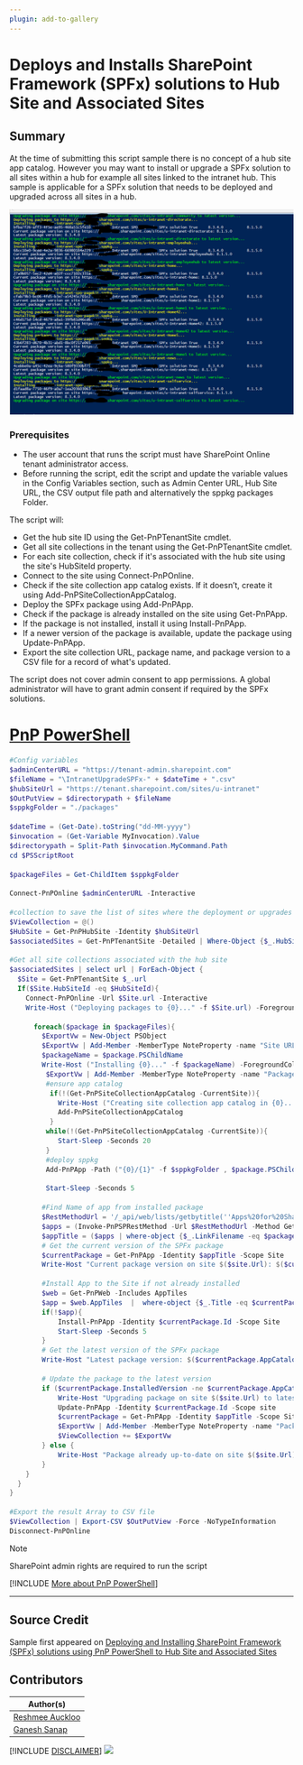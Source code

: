 ```yaml
---
plugin: add-to-gallery
---
```


# Deploys and Installs SharePoint Framework (SPFx) solutions to Hub Site and Associated Sites

## Summary

At the time of submitting this script sample there is no concept of a hub site app catalog. However you may want to install or upgrade a SPFx solution to all sites within a hub for example all sites linked to the intranet hub. This sample is applicable for a SPFx solution that needs to be deployed and upgraded across all sites in a hub. 

![Example Screenshot](assets/example.png)

### Prerequisites

- The user account that runs the script must have SharePoint Online tenant administrator access.
- Before running the script, edit the script and update the variable values in the Config Variables section, such as Admin Center URL, Hub Site URL, the CSV output file path and alternatively the sppkg packages Folder. 

The script will:
- Get the hub site ID using the Get-PnPTenantSite cmdlet.
- Get all site collections in the tenant using the Get-PnPTenantSite cmdlet.
- For each site collection, check if it's associated with the hub site using the site's HubSiteId property.
- Connect to the site using Connect-PnPOnline.
- Check if the site collection app catalog exists. If it doesn’t, create it using Add-PnPSiteCollectionAppCatalog.
- Deploy the SPFx package using Add-PnPApp.
- Check if the package is already installed on the site using Get-PnPApp.
- If the package is not installed, install it using Install-PnPApp.
- If a newer version of the package is available, update the package using Update-PnPApp.
- Export the site collection URL, package name, and package version to a CSV file for a record of what's updated.

The script does not cover admin consent to app permissions. A global administrator will have to grant admin consent if required by the SPFx solutions. 

# [PnP PowerShell](#tab/pnpps)

```powershell
#Config variables
$adminCenterURL = "https://tenant-admin.sharepoint.com"
$fileName = "\IntranetUpgradeSPFx-" + $dateTime + ".csv"
$hubSiteUrl = "https://tenant.sharepoint.com/sites/u-intranet"
$OutPutView = $directorypath + $fileName
$sppkgFolder = "./packages"

$dateTime = (Get-Date).toString("dd-MM-yyyy")
$invocation = (Get-Variable MyInvocation).Value
$directorypath = Split-Path $invocation.MyCommand.Path
cd $PSScriptRoot

$packageFiles = Get-ChildItem $sppkgFolder

Connect-PnPOnline $adminCenterURL -Interactive

#collection to save the list of sites where the deployment or upgrades of SPFx solution happened for auditing
$ViewCollection = @() 
$HubSite = Get-PnPHubSite -Identity $hubSiteUrl
$associatedSites = Get-PnPTenantSite -Detailed | Where-Object {$_.HubSiteId -eq $hubSite.Id}

#Get all site collections associated with the hub site
$associatedSites | select url | ForEach-Object { 
  $Site = Get-PnPTenantSite $_.url
  If($Site.HubSiteId -eq $HubSiteId){
    Connect-PnPOnline -Url $Site.url -Interactive
    Write-Host ("Deploying packages to {0}..." -f $Site.url) -ForegroundColor Yellow

      foreach($package in $packageFiles){
        $ExportVw = New-Object PSObject
        $ExportVw | Add-Member -MemberType NoteProperty -name "Site URL" -value $Site.url
        $packageName = $package.PSChildName
        Write-Host ("Installing {0}..." -f $packageName) -ForegroundColor Yellow
         $ExportVw | Add-Member -MemberType NoteProperty -name "Package Name" -value $packageName
         #ensure app catalog
          if(!(Get-PnPSiteCollectionAppCatalog -CurrentSite)){
            Write-Host ("Creating site collection app catalog in {0}..." -f $Site.url) -ForegroundColor Yellow
            Add-PnPSiteCollectionAppCatalog
          }
         while(!(Get-PnPSiteCollectionAppCatalog -CurrentSite)){
            Start-Sleep -Seconds 20
         }
         #deploy sppkg
         Add-PnPApp -Path ("{0}/{1}" -f $sppkgFolder , $package.PSChildName) -Scope Site -Overwrite -Publish

         Start-Sleep -Seconds 5

        #Find Name of app from installed package 
        $RestMethodUrl = '/_api/web/lists/getbytitle(''Apps%20for%20SharePoint'')/items?$select=Title,LinkFilename'
        $apps = (Invoke-PnPSPRestMethod -Url $RestMethodUrl -Method Get).Value
        $appTitle = ($apps | where-object {$_.LinkFilename -eq $packageName} | select Title).Title
        # Get the current version of the SPFx package
        $currentPackage = Get-PnPApp -Identity $appTitle -Scope Site
        Write-Host "Current package version on site $($site.Url): $($currentPackage.InstalledVersion)"

        #Install App to the Site if not already installed
        $web = Get-PnPWeb -Includes AppTiles
        $app = $web.AppTiles  |  where-object {$_.Title -eq $currentPackage.Title } 
        if(!$app){
            Install-PnPApp -Identity $currentPackage.Id -Scope Site
            Start-Sleep -Seconds 5
        }
        # Get the latest version of the SPFx package
        Write-Host "Latest package version: $($currentPackage.AppCatalogVersion)"

        # Update the package to the latest version
        if ($currentPackage.InstalledVersion -ne $currentPackage.AppCatalogVersion) {
            Write-Host "Upgrading package on site $($site.Url) to latest version..." -ForegroundColor Green
            Update-PnPApp -Identity $currentPackage.Id -Scope site
            $currentPackage = Get-PnPApp -Identity $appTitle -Scope Site
            $ExportVw | Add-Member -MemberType NoteProperty -name "Package Version" -value $currentPackage.AppCatalogVersion
            $ViewCollection += $ExportVw
        } else {
            Write-Host "Package already up-to-date on site $($site.Url)."
        }
    }
  }
}

#Export the result Array to CSV file
$ViewCollection | Export-CSV $OutPutView -Force -NoTypeInformation
Disconnect-PnPOnline
```
> [!Note]
> SharePoint admin rights are required to run the script

[!INCLUDE [More about PnP PowerShell](../../docfx/includes/MORE-PNPPS.md)]

***
## Source Credit

Sample first appeared on [Deploying and Installing SharePoint Framework (SPFx) solutions using PnP PowerShell to Hub Site and Associated Sites](https://pnp.github.io/blog/post/deploy-spfx-in-hub-site-and-associated-sites/)

## Contributors

| Author(s) |
|-----------|
| [Reshmee Auckloo](https://github.com/reshmee011) |
| [Ganesh Sanap](https://ganeshsanapblogs.wordpress.com/) |


[!INCLUDE [DISCLAIMER](../../docfx/includes/DISCLAIMER.md)]
<img src="https://m365-visitor-stats.azurewebsites.net/script-samples/scripts/spo-deploy-install-update-spfx-hubsite-associatedsites" aria-hidden="true" />

